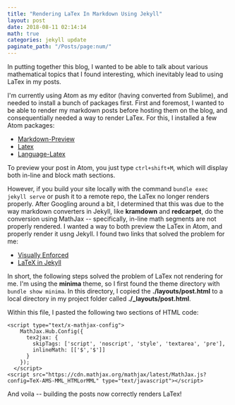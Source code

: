 ```yaml
---
title: "Rendering LaTex In Markdown Using Jekyll"
layout: post
date: 2018-08-11 02:14:14
math: true
categories: jekyll update
paginate_path: "/Posts/page:num/"
---
```


In putting together this blog, I wanted to be able to talk about various mathematical topics that I found interesting, which inevitably lead to using LaTex in my posts.

I'm currently using Atom as my editor (having converted from Sublime), and needed to install a bunch of packages first.  First and foremost, I wanted to be able to render my markdown posts before hosting them on the blog, and consequentially needed a way to render LaTex.  For this, I installed a few Atom packages:

  * [Markdown-Preview](https://atom.io/packages/markdown-it-preview )
  * [Latex](https://atom.io/packages/latex)
  * [Language-Latex](https://atom.io/packages/language-latex)

To preview your post in Atom, you just type ```ctrl+shift+M```, which will display both in-line and block math sections.

However, if you build your site locally with the command ```bundle exec jekyll serve``` or push it to a remote repo, the LaTex no longer renders properly.  After Googling around a bit, I determined that this was due to the way markdown converters in Jekyll, like **kramdown** and **redcarpet**, do the conversion using MathJax -- specifically, in-line math segments are not properly rendered.  I wanted a way to both preview the LaTex in Atom, and properly render it usng Jekyll.  I found two links that solved the problem for me:

  * [Visually Enforced](http://www.gastonsanchez.com/visually-enforced/opinion/2014/02/16/Mathjax-with-jekyll/)
  * [LaTeX in Jekyll](http://www.iangoodfellow.com/blog/jekyll/markdown/tex/2016/11/07/latex-in-markdown.html)

In short, the following steps solved the problem of LaTex not rendering for me.  I'm using the **minima** theme, so I first found the theme directory with ```bundle show minima```.  In this directory, I copied the **./layouts/post.html** to a local directory in my project folder called **./\_layouts/post.html**.

Within this file, I pasted the following two sections of HTML code:

```html:
<script type="text/x-mathjax-config">
    MathJax.Hub.Config({
      tex2jax: {
        skipTags: ['script', 'noscript', 'style', 'textarea', 'pre'],
        inlineMath: [['$','$']]
      }
    });
  </script>
<script src="https://cdn.mathjax.org/mathjax/latest/MathJax.js?config=TeX-AMS-MML_HTMLorMML" type="text/javascript"></script>
```

And voila -- building the posts now correctly renders LaTex!
